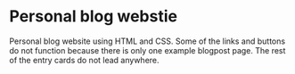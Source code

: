 # Personal blog webstie
Personal blog website using HTML and CSS. 
Some of the links and buttons do not function because there is only one example blogpost page. The rest of the entry cards do not lead anywhere. 

